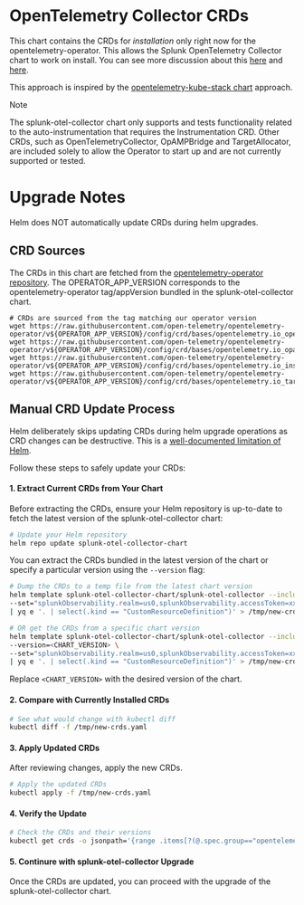 # OpenTelemetry Collector CRDs

This chart contains the CRDs for _*installation*_ only right now for the opentelemetry-operator. This allows the Splunk OpenTelemetry Collector chart to work on install. You can see more discussion about this [here](https://github.com/open-telemetry/opentelemetry-helm-charts/issues/677) and [here](https://github.com/open-telemetry/opentelemetry-helm-charts/pull/1203).

This approach is inspired by the [opentelemetry-kube-stack chart](https://github.com/open-telemetry/opentelemetry-helm-charts/tree/main/charts/opentelemetry-kube-stack) approach.

> [!NOTE]
> The splunk-otel-collector chart only supports and tests functionality related to the auto-instrumentation that requires the Instrumentation CRD.
> Other CRDs, such as OpenTelemetryCollector, OpAMPBridge and TargetAllocator, are included solely to allow the Operator to start up and are not currently supported or tested.

# Upgrade Notes

Helm does NOT automatically update CRDs during helm upgrades.

## CRD Sources

The CRDs in this chart are fetched from the [opentelemetry-operator repository](https://github.com/open-telemetry/opentelemetry-operator/tree/main). The OPERATOR_APP_VERSION corresponds to the opentelemetry-operator tag/appVersion bundled in the splunk-otel-collector chart.
```
# CRDs are sourced from the tag matching our operator version
wget https://raw.githubusercontent.com/open-telemetry/opentelemetry-operator/v${OPERATOR_APP_VERSION}/config/crd/bases/opentelemetry.io_opentelemetrycollectors.yaml
wget https://raw.githubusercontent.com/open-telemetry/opentelemetry-operator/v${OPERATOR_APP_VERSION}/config/crd/bases/opentelemetry.io_opampbridges.yaml
wget https://raw.githubusercontent.com/open-telemetry/opentelemetry-operator/v${OPERATOR_APP_VERSION}/config/crd/bases/opentelemetry.io_instrumentations.yaml
wget https://raw.githubusercontent.com/open-telemetry/opentelemetry-operator/v${OPERATOR_APP_VERSION}/config/crd/bases/opentelemetry.io_targetallocators.yaml
```

## Manual CRD Update Process
Helm deliberately skips updating CRDs during helm upgrade operations as CRD changes can be destructive. This is a [well-documented limitation of Helm](https://helm.sh/docs/chart_best_practices/custom_resource_definitions/#some-caveats-and-explanations).

Follow these steps to safely update your CRDs:

#### 1. Extract Current CRDs from Your Chart

Before extracting the CRDs, ensure your Helm repository is up-to-date to fetch the latest version of the splunk-otel-collector chart:

```bash
# Update your Helm repository
helm repo update splunk-otel-collector-chart
```

You can extract the CRDs bundled in the latest version of the chart or specify a particular version using the `--version` flag:

```bash
# Dump the CRDs to a temp file from the latest chart version
helm template splunk-otel-collector-chart/splunk-otel-collector --include-crds \
--set="splunkObservability.realm=us0,splunkObservability.accessToken=xxxxxx,clusterName=my-cluster,operatorcrds.install=true" \
| yq e '. | select(.kind == "CustomResourceDefinition")' > /tmp/new-crds.yaml

# OR get the CRDs from a specific chart version
helm template splunk-otel-collector-chart/splunk-otel-collector --include-crds \
--version=<CHART_VERSION> \
--set="splunkObservability.realm=us0,splunkObservability.accessToken=xxxxxx,clusterName=my-cluster,operatorcrds.install=true" \
| yq e '. | select(.kind == "CustomResourceDefinition")' > /tmp/new-crds.yaml
```

Replace `<CHART_VERSION>` with the desired version of the chart.

#### 2. Compare with Currently Installed CRDs
```bash
# See what would change with kubectl diff
kubectl diff -f /tmp/new-crds.yaml
```

#### 3. Apply Updated CRDs
After reviewing changes, apply the new CRDs.
```bash
# Apply the updated CRDs
kubectl apply -f /tmp/new-crds.yaml
```

#### 4. Verify the Update
```bash
# Check the CRDs and their versions
kubectl get crds -o jsonpath='{range .items[?(@.spec.group=="opentelemetry.io")]}{.metadata.name}{" - "}{.spec.versions[0].name}{"\n"}{end}'
```

#### 5. Continure with splunk-otel-collector Upgrade
Once the CRDs are updated, you can proceed with the upgrade of the splunk-otel-collector chart.
